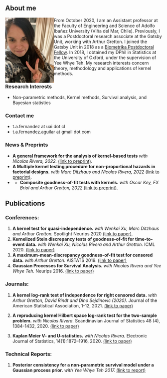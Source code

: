 
## About me

<img src="https://raw.githubusercontent.com/TamaraFA/TamaraFA.github.io/master/Tam.jpg" width="31%" height="31%" align="left" />

From October 2020, I am an Assistant professor at the Faculty of Engineering and Science of Adolfo Ibañez University (Viña del Mar, Chile).  Previously, I was a Postdoctoral research associate at the Gatsby Unit, working with Arthur Gretton. I joined the Gatsby Unit in 2018 as a [Biometrika Postdoctoral Fellow](http://biometrika.wikidot.com/). In 2018, I obtained my DPhil in Statistics at the University of Oxford, under the supervision of Yee Whye Teh. My research interests concern theory, methodology and applications of kernel methods.

### Research Interests
- Non-parametric methods, Kernel methods, Survival analysis, and  Bayesian statistics

### Contact me
-  t.a.fernandez at uai dot cl 
-  t.a.fernandez.aguilar at gmail dot com


<p></p>
<p></p>
<p></p>
<p></p>




### News & Preprints
- <b>A general framework for the analysis of kernel-based tests</b> <i>with Nicolas Rivera, 2022.</i> [(link to preprint)](https://arxiv.org/abs/2209.00124).
- <b>A Multiple kernel testing procedure for non-proportional hazards in factorial designs.</b> <i> with Marc Ditzhaus and Nicolas Rivera, 2022</i> [(link to preprint)](https://arxiv.org/abs/2206.07239).
- - <b>Composite goodness-of-fit tests with kernels.</b> <i> with Oscar Key, FX Briol and Arthur Gretton, 2022</i> [(link to preprint)](https://arxiv.org/abs/2111.10275).


## Publications

### Conferences:
1. <b>A kernel test for quasi-independence.</b> <i>with Wenkai Xu, Marc Ditzhaus and Arthur Gretton.</i> Spotlight Neurips 2020 [(link to paper)](https://proceedings.neurips.cc/paper/2020/hash/aeefb050911334869a7a5d9e4d0e1689-Abstract.html). 
2. <b>Kernelized Stein discrepancy tests of goodness-of-fit for time-to-event data.</b> <i>with Wenkai Xu, Nicolas Rivera and Arthur Gretton.</i>  ICML 2020. [(link to paper)](https://proceedings.icml.cc/paper/2020/file/1f50893f80d6830d62765ffad7721742-Paper.pdf)
3. <b>A maximum-mean-discrepancy goodness-of-fit test for censored data.</b> <i>with Arthur Gretton.</i> AISTATS 2019.
[(link to paper)](http://proceedings.mlr.press/v89/fernandez19a/fernandez19a.pdf)
4. <b>Gaussian Processes for Survival Analysis.</b> <i>with Nicolas Rivera and Yee Whye Teh.</i> Neurips 2016. [(link to paper)](https://papers.nips.cc/paper/6443-gaussian-processes-for-survival-analysis.pdf)

### Journals:
1. <b>A kernel log-rank test of independence for right censored data.</b> <i>with Arthur Gretton, David Rindt and Dino Sejdinovic (2020).</i> Journal of the American Statistical Association, 1-12, 2021. [(link to paper)](https://www.tandfonline.com/doi/abs/10.1080/01621459.2021.1961784)

2. <b>A reproducing kernel Hilbert space log-rank test for the two-sample problem.</b> <i>with Nicolas Rivera. </i> Scandinavian Journal of Statistics 48 (4), 1384-1432, 2020.  [(link to paper)](https://onlinelibrary.wiley.com/doi/abs/10.1111/sjos.12496)

3. <b>Kaplan Meier V- and U-statistics.</b> <i>with Nicolas Rivera.</i> Electronic Journal of Statistics, 14(1):1872–1916, 2020. [(link to paper)](https://projecteuclid.org/euclid.ejs/1587693634)

### Technical Reports:

1. <b>Posterior consistency for a non-parametric survival model under a Gaussian process prior.</b> <i>with Yee Whye Teh 2017.</i> [(link to report)](https://arxiv.org/abs/1611.02335)

